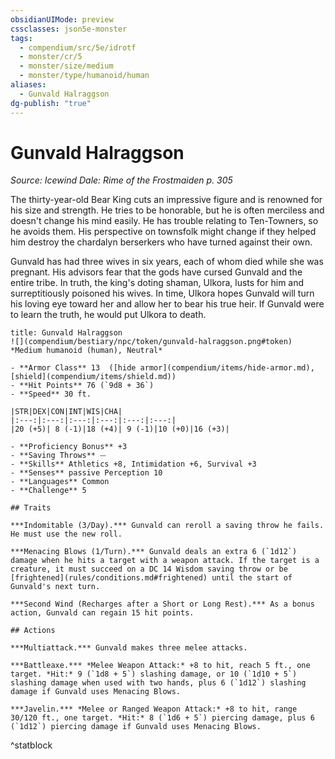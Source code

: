 ```yaml
---
obsidianUIMode: preview
cssclasses: json5e-monster
tags:
  - compendium/src/5e/idrotf
  - monster/cr/5
  - monster/size/medium
  - monster/type/humanoid/human
aliases:
  - Gunvald Halraggson
dg-publish: "true"
---
```

# Gunvald Halraggson
*Source: Icewind Dale: Rime of the Frostmaiden p. 305*  

The thirty-year-old Bear King cuts an impressive figure and is renowned for his size and strength. He tries to be honorable, but he is often merciless and doesn't change his mind easily. He has trouble relating to Ten-Towners, so he avoids them. His perspective on townsfolk might change if they helped him destroy the chardalyn berserkers who have turned against their own.

Gunvald has had three wives in six years, each of whom died while she was pregnant. His advisors fear that the gods have cursed Gunvald and the entire tribe. In truth, the king's doting shaman, Ulkora, lusts for him and surreptitiously poisoned his wives. In time, Ulkora hopes Gunvald will turn his loving eye toward her and allow her to bear his true heir. If Gunvald were to learn the truth, he would put Ulkora to death.

```ad-statblock
title: Gunvald Halraggson
![](compendium/bestiary/npc/token/gunvald-halraggson.png#token)
*Medium humanoid (human), Neutral*

- **Armor Class** 13  ([hide armor](compendium/items/hide-armor.md), [shield](compendium/items/shield.md))
- **Hit Points** 76 (`9d8 + 36`)
- **Speed** 30 ft.

|STR|DEX|CON|INT|WIS|CHA|
|:---:|:---:|:---:|:---:|:---:|:---:|
|20 (+5)| 8 (-1)|18 (+4)| 9 (-1)|10 (+0)|16 (+3)|

- **Proficiency Bonus** +3
- **Saving Throws** ⏤
- **Skills** Athletics +8, Intimidation +6, Survival +3
- **Senses** passive Perception 10
- **Languages** Common
- **Challenge** 5

## Traits

***Indomitable (3/Day).*** Gunvald can reroll a saving throw he fails. He must use the new roll.

***Menacing Blows (1/Turn).*** Gunvald deals an extra 6 (`1d12`) damage when he hits a target with a weapon attack. If the target is a creature, it must succeed on a DC 14 Wisdom saving throw or be [frightened](rules/conditions.md#frightened) until the start of Gunvald's next turn.

***Second Wind (Recharges after a Short or Long Rest).*** As a bonus action, Gunvald can regain 15 hit points.

## Actions

***Multiattack.*** Gunvald makes three melee attacks.

***Battleaxe.*** *Melee Weapon Attack:* +8 to hit, reach 5 ft., one target. *Hit:* 9 (`1d8 + 5`) slashing damage, or 10 (`1d10 + 5`) slashing damage when used with two hands, plus 6 (`1d12`) slashing damage if Gunvald uses Menacing Blows.

***Javelin.*** *Melee or Ranged Weapon Attack:* +8 to hit, range 30/120 ft., one target. *Hit:* 8 (`1d6 + 5`) piercing damage, plus 6 (`1d12`) piercing damage if Gunvald uses Menacing Blows.
```
^statblock